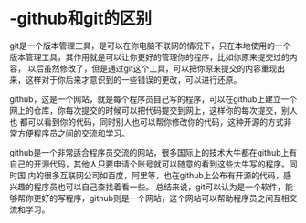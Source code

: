 # -github和git的区别
git是一个版本管理工具，是可以在你电脑不联网的情况下，只在本地使用的一个版本管理工具，其作用就是可以让你更好的管理你的程序，比如你原来提交过的内容，
以后虽然修改了，但是通过git这个工具，可以把你原来提交的内容重现出来，这样对于你后来才意识到的一些错误的更改，可以进行还原。

github，这是一个网站，就是每个程序员自己写的程序，可以在github上建立一个网上的仓库，你每次提交的时候可以把代码提交到网上，这样你的每次提交，别人也
都可以看到你的代码，同时别人也可以帮你修改你的代码，这种开源的方式非常方便程序员之间的交流和学习。 

github是一个非常适合程序员交流的网站，很多国际上的技术大牛都在github上有自己的开源代码，其他人只要申请个账号就可以随意的看到这些大牛写的程序。同时国
   内的很多互联网公司如百度，阿里等，也在github上公布有开源的代码，感兴趣的程序员也可以自己查找着看一些。
总结来说，git可以认为是一个软件，能够帮你更好的写程序，github则是一个网站，这个网站可以帮助程序员之间互相交流和学习。
